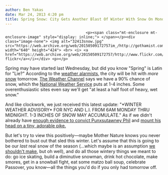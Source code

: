 ```yaml
---
author: Ben Yakas
date: Mar 24, 2013 4:20 pm
title: Spring Snow: City Gets Another Blast Of Winter With Snow On Monday
---
```


	
										<p><span class="mt-enclosure mt-enclosure-image" style="display: inline;"> </span></p><div class="image-none"> <img alt="32413snow.jpg" src="https://web.archive.org/web/20150509172757im_/http://gothamist.com/attachments/byakas/32413snow.jpg" width="640" height="424"> <br> <i> <a href="https://web.archive.org/web/20150509172757/http://www.flickr.com/photos/everita/8581795424/">everita&apos;s flickr</a></i></div> <p></p>

<p>Spring may have started last Wednesday, but did you know &quot;Spring&quot; is Latin for &quot;Lie?&quot; According to the <a href="https://web.archive.org/web/20150509172757/http://www.accuweather.com/en/weather-news/snow-slush-rain-for-dc-philly/8767309">weather alarmists</a>, the city will be hit with <em>more</em> <a href="https://web.archive.org/web/20150509172757/http://gothamist.com/tags/snow">snow</a> tomorrow. <a href="https://web.archive.org/web/20150509172757/http://www.weather.com/weather/tomorrow/10025">The Weather Channel</a> says we have a 90% chance of snow, which the <a href="https://web.archive.org/web/20150509172757/http://forecast.weather.gov/MapClick.php?CityName=New+York&amp;state=NY&amp;site=OKX&amp;textField1=40.7198&amp;textField2=-73.993&amp;e=1">National Weather Service</a> puts at 1-4 inches. Some overenthusiastic sites even say we&apos;ll get &quot;at least a half foot of heavy, wet snow.&quot;</p>

<p>And like clockwork, we just received this latest update: &quot;*WINTER WEATHER ADVISORY* FOR NYC AND L.I. FROM 6AM MONDAY THRU MIDNIGHT. 1-3 INCHES OF SNOW MAY ACCUMULATE.&quot; As if we didn&apos;t already have <a href="https://web.archive.org/web/20150509172757/http://www.usatoday.com/story/news/nation/2013/03/21/punxsutawney-phil-indicted-in-ohio/2008163/">enough evidence to convict Punxsutawney Phil</a> and <a href="https://web.archive.org/web/20150509172757/http://www.theonion.com/articles/punxsutawney-phil-beheaded-for-inaccurate-predicti,31712/">mount his head on a tiny, adorable pike.</a> </p>

<p>But let&apos;s try to view this positively&#x2014;maybe Mother Nature knows you never bothered to bust out that sled this winter. Let&apos;s assume that this is going to be our <em>last</em> real snow of the season (...which maybe is an assumption <a href="https://web.archive.org/web/20150509172757/http://gothamist.com/2013/03/10/sayonara_snow_the_last_snow_timelap.php">we shouldn&apos;t make</a>, but oh well), and do all those wintery things we meant to do: go ice skating, build a diminutive snowman, drink hot chocolate, make smores, get in a snowball fight, eat some matzo ball soup, celebrate Passover, you know&#x2014;all the things you&apos;d do if you only had tomorrow off. </p>					
										
									
				